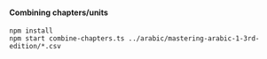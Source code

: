 #### Combining chapters/units

```
npm install
npm start combine-chapters.ts ../arabic/mastering-arabic-1-3rd-edition/*.csv
```
